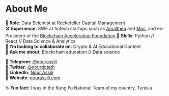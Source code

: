 # About Me

🔭 **Role**: Data Scientist at Rockefeller Capital Management  
🛠 **Experience**: SWE at fintech startups such as [Amalthea](https://amaltheafs.com/) and [Mos](https://mos.com/), and ex-President of the [Blockchain Acceleration Foundation ](https://www.blockchainacceleration.org/) 
🤹‍ **Skills**: Python // React // Data Science & Analytics  
🏓 **I’m looking to collaborate on**: Crypto & AI Educational Content  
💬 **Ask me about**: Blockchain education // Data science  

🍜 **Telegram**: [@nourassili](https://t.me/nourassili)  
🍜 **Twitter**: [@nourdoteth](https://twitter.com/nourdoteth)  
🍜 **LinkedIn**: [Nour Assili](https://www.linkedin.com/in/nour-assili-058916149/)  
🍜 **Website**: [nourassili.com](https://nourassili.com)  

☕ **Fun fact**: I was in the Kung Fu National Team of my country, Tunisia
